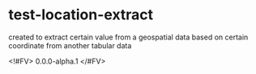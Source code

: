 # test-location-extract
created to extract certain value from a geospatial data based on certain coordinate from another tabular data

<!#FV> 0.0.0-alpha.1 </#FV>